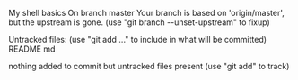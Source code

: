 My shell basics 
On branch master
Your branch is based on 'origin/master', but the upstream is gone.
  (use "git branch --unset-upstream" to fixup)

Untracked files:
  (use "git add <file>..." to include in what will be committed)
	README
	md

nothing added to commit but untracked files present (use "git add" to track)
